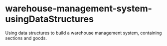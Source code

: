 # warehouse-management-system-usingDataStructures
Using data structures to build a warehouse management system, containing sections and goods.

